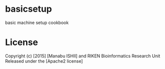 # basicsetup
basic machine setup cookbook

# License

Copyright (c) [2015] [Manabu ISHII] and RIKEN Bioinformatics Research Unit
Released under the [Apache2 license]

